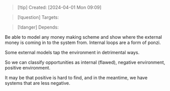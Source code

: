 
>[!tip] Created: [2024-04-01 Mon 09:09]

>[!question] Targets: 

>[!danger] Depends: 

Be able to model any money making scheme and show where the external money is coming in to the system from.  Internal loops are a form of ponzi.

Some external models tap the environment in detrimental ways.

So we can classify opportunities as internal (flawed), negative environment, positive environment.

It may be that positive is hard to find, and in the meantime, we have systems that are less negative.